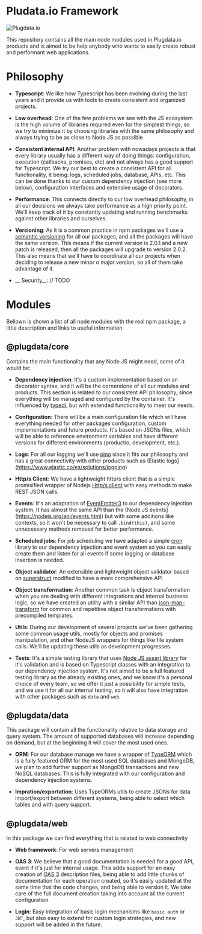 

# Pludata.io Framework

![Plugdata.io](https://lh3.googleusercontent.com/UVLeMfX2sVYgt3tQ_mtofextGnDP_aTUD-gjySwf5YK62SyEXyym96PlB_AdoaiueDAHNEPGS91aa26C4--o=w1920-h978)

This repository contains all the main node modules used in Plugdata.io products and is aimed to be help anybody who wants to easily create robust and performant web applications.

# Philosophy

- __Typescript__: We like how Typescript has been evolving during the last years and it provide us with tools to create consistent and organized projects.

- __Low overhead__: One of the few problems we see with the JS ecosystem is the high volume of libraries required even for the simplest things, so we try to minimize it by choosing libraries with the same philosophy and always trying to be as close to Node JS as possible

- __Consistent internal API__: Another problem with nowadays projects is that every library usually has a different way of doing things: configuration, execution (callbacks, promises, etc) and not always has a good support for Typescript. We try our best to create a consistent API for all functionality, it being: logs, scheduled jobs, database, APIs, etc. This can be done thanks to our custom dependency injection (see more below), configuration interfaces and extensive usage of decorators.

- __Performance__: This connects directly to our low overhead philosophy, in all our decisions we always take performance as a high priority point. We'll keep track of it by constantly updating and running benchmarks against other libraries and ourselves.

- __Versioning__: As it is a common practice in npm packages we'll use a [semantic versioning](https://semver.org/) for all our packages, and all the packages will have the same version. This means if the current version is 2.0.1 and a new patch is released, then all the packages will upgrade to version 2.0.2. This also means that we'll have to coordinate all our projects when deciding to release a new minor o major version, so all of them take advantage of it.
- __ Security__: // TODO

# Modules

Bellown is shown a list of all node modules with the real npm package, a little description and links to useful information.

## @plugdata/core

Contains the main functionality that any Node JS might need, some of it would be:

- __Dependency injection__: It's a custom implementation based on an decorator syntax, and it will be the cornerstone of all our modules and products. This section is related to our consistent API philosophy, since everything will be managed and configured by the container. It's influenced by [typedi](https://github.com/typestack/typedi), but with extended functionality to meet our needs.

- __Configuration__: There will be a main configuration file which will have everything needed for other packages configuration, custom implementations and future products. It's based on JSONs files, which will be able to reference environment variables and have different versions for different environments (productio, development, etc.).

- __Logs__: For all our logging we'll use [pino](https://github.com/pinojs/pino) since it fits our philosophy and has a great connectivity with other products such as (Elastic logs](https://www.elastic.co/es/solutions/logging)

- __Http/s Client__: We have a lightweight http/s client that is a simple promisified wrapper of Nodejs [Http/s client](https://nodejs.org/api/http.html#http_http_get_options_callback) with easy methods to make REST JSON calls.

- __Events__: It's an adaptation of [EventEmitter3](https://github.com/primus/eventemitter3#readme) to our dependency injection system. It has almost the same API than the (Node JS events](https://nodejs.org/api/events.html) but with some additions like contexts, so it won't be necessary to call `.bind(this)`, and some unnecessary methods removed for better performance.

- __Scheduled jobs__: For job scheduling we have adapted a simple [cron](https://www.npmjs.com/package/cron) library to our dependency injection and event system so you can easily create them and listen for all events if some logging or database insertion is needed.

- __Object validator__: An extensible and lightweight object validator based on [superstruct](https://github.com/ianstormtaylor/superstruct) modified to have a more comprehensive API

- __Object transformation__: Another common task is object transformation when you are dealing with different integrations and internal business logic, so we have created an utility with a similar API than [json-map-transform](https://github.com/edudavid/json-map-transform) for common and repetitive object transformations with precompiled templates.

- __Utils__: During our development of several projects we've been gathering some common usage utils, mostly for objects and promises manipulation, and other NodeJS wrappers for things like file system calls. We'll be updating these utils as development progresses.

- __Tests__: It's a simple testing library that uses [Node JS assert library](https://nodejs.org/api/assert.html) for it's validation and is based on Typescript classes with an integration to our dependency injection system. It's not aimed to be a full featured testing library as the already existing ones, and we know it's a personal choice of every team, so we offer it just a possibility for simple tests, and we use it for all our internal testing, so it will also have integration with other packages such as `data` and `web`.

## @plugdata/data

This package will contain all the functionality relative to data storage and query system. The amount of supported databases will increase depending on demand, but at the beginning it will cover the most used ones.

- __ORM__: For our database manage we have a wrapper of [TypeORM](https://typeorm.io/) which is a fully featured ORM for the most used SQL databases and MongoDB, we plan to add further support as MongoDB transactions and new NoSQL databases. This is fully integrated with our configuration and dependency injection systems.

- __Impration/exportation__: Uses TypeORMs utils to create JSONs for data import/export between different systems, being able to select which tables and with query support.

## @plugdata/web

In this package we can find everything that is related to web connectivity

- __Web framework__: For web servers management

- __OAS 3__: We believe that a good documentation is needed for a good API, event if it's just for internal usage. This adds support for an easy creation of [OAS 3](https://github.com/OAI/OpenAPI-Specification/blob/master/versions/3.0.2.md) description files, being able to add little chunks of documentation for each operation created, so it's easily updated at the same time that the code changes, and being able to version it. We take care of the full document creation taking into account all the current configuration.

- __Login__: Easy integration of basic login mechanisms like `basic auth` or `JWT`, but also easy to extend for custom login strategies, and new support will be added in the future.
